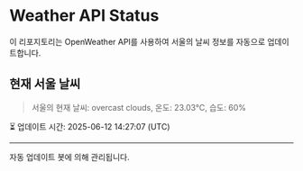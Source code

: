 
# Weather API Status

이 리포지토리는 OpenWeather API를 사용하여 서울의 날씨 정보를 자동으로 업데이트합니다.

## 현재 서울 날씨
> 서울의 현재 날씨: overcast clouds, 온도: 23.03°C, 습도: 60%

⏳ 업데이트 시간: 2025-06-12 14:27:07 (UTC)

---
자동 업데이트 봇에 의해 관리됩니다.
